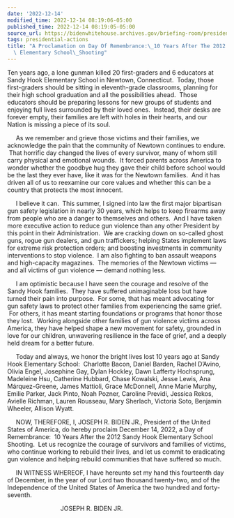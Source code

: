 ```yaml
---
date: '2022-12-14'
modified_time: 2022-12-14 08:19:06-05:00
published_time: 2022-12-14 08:19:05-05:00
source_url: https://bidenwhitehouse.archives.gov/briefing-room/presidential-actions/2022/12/14/a-proclamation-on-day-of-remembrance-10-years-after-the-2012-sandy-hook-elementary-school-shooting/
tags: presidential-actions
title: "A Proclamation on Day Of Remembrance:\_10 Years After The 2012 Sandy Hook\
  \ Elementary School\_Shooting"
---
```

 
Ten years ago, a lone gunman killed 20 first-graders and 6 educators at
Sandy Hook Elementary School in Newtown, Connecticut.  Today, those
first-graders should be sitting in eleventh-grade classrooms, planning
for their high school graduation and all the possibilities ahead.  Those
educators should be preparing lessons for new groups of students and
enjoying full lives surrounded by their loved ones.  Instead, their
desks are forever empty, their families are left with holes in their
hearts, and our Nation is missing a piece of its soul.

     As we remember and grieve those victims and their families, we
acknowledge the pain that the community of Newtown continues to endure.
 That horrific day changed the lives of every survivor, many of whom
still carry physical and emotional wounds.  It forced parents across
America to wonder whether the goodbye hug they gave their child before
school would be the last they ever have, like it was for the Newtown
families.  And it has driven all of us to reexamine our core values and
whether this can be a country that protects the most innocent.

     I believe it can.  This summer, I signed into law the first major
bipartisan gun safety legislation in nearly 30 years, which helps to
keep firearms away from people who are a danger to themselves and
others.  And I have taken more executive action to reduce gun violence
than any other President by this point in their Administration.  We are
cracking down on so-called ghost guns, rogue gun dealers, and gun
traffickers; helping States implement laws for extreme risk protection
orders; and boosting investments in community interventions to stop
violence.  I am also fighting to ban assault weapons and high-capacity
magazines.  The memories of the Newtown victims — and all victims of gun
violence — demand nothing less.

     I am optimistic because I have seen the courage and resolve of the
Sandy Hook families.  They have suffered unimaginable loss but have
turned their pain into purpose.  For some, that has meant advocating for
gun safety laws to protect other families from experiencing the same
grief.  For others, it has meant starting foundations or programs that
honor those they lost.  Working alongside other families of gun violence
victims across America, they have helped shape a new movement for
safety, grounded in love for our children, unwavering resilience in the
face of grief, and a deeply held dream for a better future.

     Today and always, we honor the bright lives lost 10 years ago at
Sandy Hook Elementary School:  Charlotte Bacon, Daniel Barden, Rachel
D’Avino, Olivia Engel, Josephine Gay, Dylan Hockley, Dawn Lafferty
Hochsprung, Madeleine Hsu, Catherine Hubbard, Chase Kowalski, Jesse
Lewis, Ana Márquez-Greene, James Mattioli, Grace McDonnell, Anne Marie
Murphy, Emilie Parker, Jack Pinto, Noah Pozner, Caroline Previdi,
Jessica Rekos, Avielle Richman, Lauren Rousseau, Mary Sherlach, Victoria
Soto, Benjamin Wheeler, Allison Wyatt.

     NOW, THEREFORE, I, JOSEPH R. BIDEN JR., President of the United
States of America, do hereby proclaim December 14, 2022, a Day of
Remembrance:  10 Years After the 2012 Sandy Hook Elementary School
Shooting.  Let us recognize the courage of survivors and families of
victims, who continue working to rebuild their lives, and let us commit
to eradicating gun violence and helping rebuild communities that have
suffered so much.

     IN WITNESS WHEREOF, I have hereunto set my hand this fourteenth day
of December, in the year of our Lord two thousand twenty-two, and of the
Independence of the United States of America the two hundred and
forty-seventh.

                               JOSEPH R. BIDEN JR.
